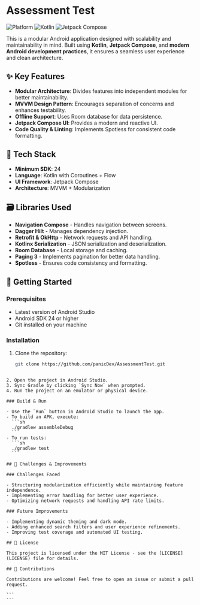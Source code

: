 
# Assessment Test

![Platform](https://img.shields.io/badge/platform-Android-green.svg)
![Kotlin](https://img.shields.io/badge/kotlin-latest-blue.svg)
![Jetpack Compose](https://img.shields.io/badge/Jetpack%20Compose-latest-brightgreen.svg)

This is a modular Android application designed with scalability and maintainability in mind. Built using **Kotlin**, **Jetpack Compose**, and **modern Android development practices**, it ensures a seamless user experience and clean architecture.

## ✨ Key Features

- **Modular Architecture**: Divides features into independent modules for better maintainability.
- **MVVM Design Pattern**: Encourages separation of concerns and enhances testability.
- **Offline Support**: Uses Room database for data persistence.
- **Jetpack Compose UI**: Provides a modern and reactive UI.
- **Code Quality & Linting**: Implements Spotless for consistent code formatting.

## 🧰 Tech Stack

- **Minimum SDK**: 24
- **Language**: Kotlin with Coroutines + Flow
- **UI Framework**: Jetpack Compose
- **Architecture**: MVVM + Modularization

## 🗃️ Libraries Used

- **Navigation Compose** - Handles navigation between screens.
- **Dagger Hilt** - Manages dependency injection.
- **Retrofit & OkHttp** - Network requests and API handling.
- **Kotlinx Serialization** - JSON serialization and deserialization.
- **Room Database** - Local storage and caching.
- **Paging 3** - Implements pagination for better data handling.
- **Spotless** - Ensures code consistency and formatting.

## 🚀 Getting Started

### Prerequisites

- Latest version of Android Studio
- Android SDK 24 or higher
- Git installed on your machine

### Installation

1. Clone the repository:
   ```sh
   git clone https://github.com/panicDev/AssessmentTest.git
````

2. Open the project in Android Studio.
3. Sync Gradle by clicking `Sync Now` when prompted.
4. Run the project on an emulator or physical device.

### Build & Run

- Use the `Run` button in Android Studio to launch the app.
- To build an APK, execute:
  ```sh
  ./gradlew assembleDebug
  ```
- To run tests:
  ```sh
  ./gradlew test
  ```

## 🚧 Challenges & Improvements

### Challenges Faced

- Structuring modularization efficiently while maintaining feature independence.
- Implementing error handling for better user experience.
- Optimizing network requests and handling API rate limits.

### Future Improvements

- Implementing dynamic theming and dark mode.
- Adding enhanced search filters and user experience refinements.
- Improving test coverage and automated UI testing.

## 📜 License

This project is licensed under the MIT License - see the [LICENSE](LICENSE) file for details.

## 🙌 Contributions

Contributions are welcome! Feel free to open an issue or submit a pull request.

```
```
